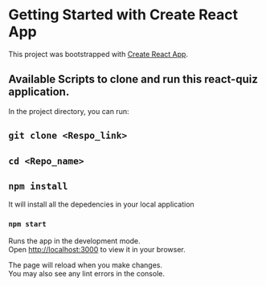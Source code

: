 # Getting Started with Create React App

This project was bootstrapped with [Create React App](https://github.com/facebook/create-react-app).

## Available Scripts to clone and run this react-quiz application.

In the project directory, you can run:

## `git clone <Respo_link>`

## `cd <Repo_name>`

## `npm install`
It will install all the depedencies in your local application

### `npm start`

Runs the app in the development mode.\
Open [http://localhost:3000](http://localhost:3000) to view it in your browser.

The page will reload when you make changes.\
You may also see any lint errors in the console.

